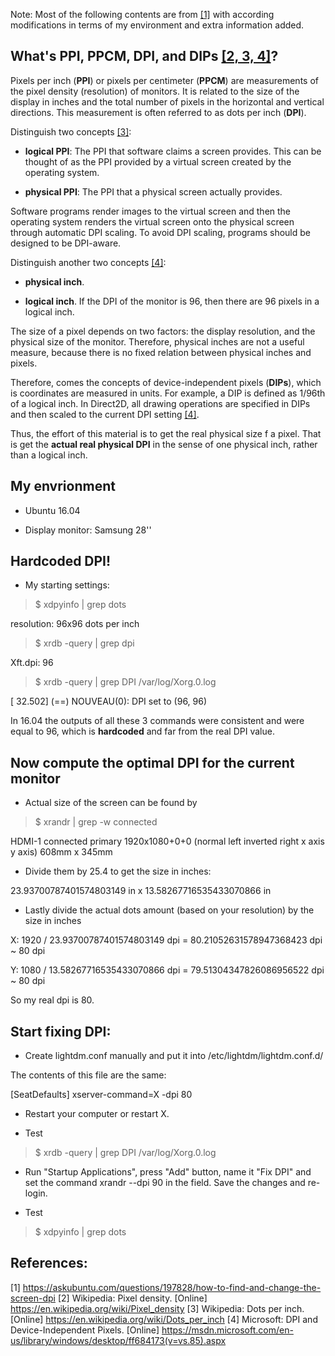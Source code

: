 
Note: Most of the following contents are from [[1]](https://askubuntu.com/questions/197828/how-to-find-and-change-the-screen-dpi)
with according modifications in terms of my environment and extra information added.

## What's PPI, PPCM, DPI, and DIPs [[2, 3, 4]](https://en.wikipedia.org/wiki/Pixel_density)?

Pixels per inch (**PPI**) or pixels per centimeter (**PPCM**) are measurements of the pixel density (resolution) of monitors. 
It is related to the size of the display in inches and the total number of pixels in the horizontal and vertical directions. 
This measurement is often referred to as dots per inch (**DPI**). 

Distinguish two concepts [[3]](https://en.wikipedia.org/wiki/Dots_per_inch):

* **logical PPI**: The PPI that software claims a screen provides. 
This can be thought of as the PPI provided by a virtual screen created by the operating system.

* **physical PPI**: The PPI that a physical screen actually provides.

Software programs render images to the virtual screen and then the operating system renders the 
virtual screen onto the physical screen through automatic DPI scaling. 
To avoid DPI scaling, programs should be designed to be DPI-aware.

Distinguish another two concepts [[4]](https://msdn.microsoft.com/en-us/library/windows/desktop/ff684173(v=vs.85).aspx): 

* **physical inch**.

* **logical inch**. If the DPI of the monitor is 96, then there are 96 pixels in a logical inch.

The size of a pixel depends on two factors: the display resolution, and the physical size of the monitor. 
Therefore, physical inches are not a useful measure, because there is no fixed relation between physical inches and pixels. 

Therefore, comes the concepts of device-independent pixels (**DIPs**), which is coordinates are measured in units. 
For example, a DIP is defined as 1/96th of a logical inch. 
In Direct2D, all drawing operations are specified in DIPs and then scaled to the current DPI setting
[[4]](https://msdn.microsoft.com/en-us/library/windows/desktop/ff684173(v=vs.85).aspx).

Thus, the effort of this material is to get the real physical size f a pixel. That is get the **actual real physical DPI** 
in the sense of one physical inch, rather than a logical inch.

## My envrionment

* Ubuntu 16.04

* Display monitor: Samsung 28''


## Hardcoded DPI!

* My starting settings:

> $ xdpyinfo | grep dots

resolution:    96x96 dots per inch

> $ xrdb -query | grep dpi

Xft.dpi:	96

> $ xrdb -query | grep DPI /var/log/Xorg.0.log 

[    32.502] (==) NOUVEAU(0): DPI set to (96, 96)

In 16.04 the outputs of all these 3 commands were consistent and were equal to 96, 
which is **hardcoded** and far from the real DPI value.


## Now compute the optimal DPI for the current monitor

* Actual size of the screen can be found by

> $ xrandr | grep -w connected

HDMI-1 connected primary 1920x1080+0+0 (normal left inverted right x axis y axis) 608mm x 345mm

* Divide them by 25.4 to get the size in inches:

23.93700787401574803149 in x 13.58267716535433070866 in

* Lastly divide the actual dots amount (based on your resolution) by the size in inches

X: 1920 / 23.93700787401574803149 dpi = 80.21052631578947368423 dpi ~ 80 dpi

Y: 1080 / 13.58267716535433070866 dpi = 79.51304347826086956522 dpi ~ 80 dpi

So my real dpi is 80.


## Start fixing DPI:

* Create lightdm.conf manually and put it into /etc/lightdm/lightdm.conf.d/ 

The contents of this file are the same:

[SeatDefaults]
xserver-command=X -dpi 80

* Restart your computer or restart X. 

* Test

> $ xrdb -query | grep DPI /var/log/Xorg.0.log 

* Run "Startup Applications", press "Add" button, name it "Fix DPI" and set the command xrandr --dpi 90 in the field. 
Save the changes and re-login. 

* Test
> $ xdpyinfo | grep dots




## References:
[1] https://askubuntu.com/questions/197828/how-to-find-and-change-the-screen-dpi
[2] Wikipedia: Pixel density. [Online] https://en.wikipedia.org/wiki/Pixel_density
[3] Wikipedia: Dots per inch. [Online] https://en.wikipedia.org/wiki/Dots_per_inch
[4] Microsoft: DPI and Device-Independent Pixels. [Online] https://msdn.microsoft.com/en-us/library/windows/desktop/ff684173(v=vs.85).aspx
